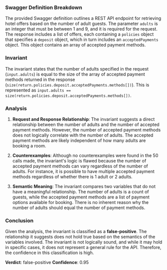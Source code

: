 ### Swagger Definition Breakdown
The provided Swagger definition outlines a REST API endpoint for retrieving hotel offers based on the number of adult guests. The parameter `adults` is an integer that must be between 1 and 9, and it is required for the request. The response includes a list of offers, each containing a `policies` object that specifies a `deposit` object, which in turn includes an `acceptedPayments` object. This object contains an array of accepted payment methods.

### Invariant
The invariant states that the number of adults specified in the request (`input.adults`) is equal to the size of the array of accepted payment methods returned in the response (`size(return.policies.deposit.acceptedPayments.methods[])`). This is represented as `input.adults == size(return.policies.deposit.acceptedPayments.methods[])`.

### Analysis
1. **Request and Response Relationship**: The invariant suggests a direct relationship between the number of adults and the number of accepted payment methods. However, the number of accepted payment methods does not logically correlate with the number of adults. The accepted payment methods are likely independent of how many adults are booking a room.

2. **Counterexamples**: Although no counterexamples were found in the 50 calls made, the invariant's logic is flawed because the number of accepted payment methods can vary regardless of the number of adults. For instance, it is possible to have multiple accepted payment methods regardless of whether there is 1 adult or 2 adults.

3. **Semantic Meaning**: The invariant compares two variables that do not have a meaningful relationship. The number of adults is a count of guests, while the accepted payment methods are a list of payment options available for booking. There is no inherent reason why the number of adults should equal the number of payment methods.

### Conclusion
Given the analysis, the invariant is classified as a **false-positive**. The relationship it suggests does not hold true based on the semantics of the variables involved. The invariant is not logically sound, and while it may hold in specific cases, it does not represent a general rule for the API. Therefore, the confidence in this classification is high.

**Verdict**: false-positive
**Confidence**: 0.95

